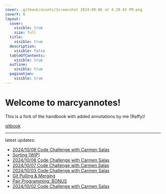 ```yaml
---
cover: .gitbook/assets/Screenshot 2024-09-05 at 4.29.43 PM.png
coverY: 0
layout:
  cover:
    visible: true
    size: full
  title:
    visible: true
  description:
    visible: false
  tableOfContents:
    visible: true
  outline:
    visible: true
  pagination:
    visible: true
---
```


# Welcome to **marcyannotes**!

This is a fork of the handbook with added annotations by me (Raffy)!

[gitbook](https://raffycastlee.gitbook.io/marcyannotes)

---

latest updates:

- [2024/10/09 Code Challenge with Carmen Salas](codechallenge-curriculum/unit-1/20241009.md)
- [Sorting [WIP]](codechallenge-curriculum/sorting.md)
- [2024/10/08 Code Challenge with Carmen Salas](codechallenge-curriculum/unit-1/20241008.md)
- [2024/10/07 Code Challenge with Carmen Salas](codechallenge-curriculum/unit-1/20241007.md)
- [2024/10/03 Code Challenge with Carmen Salas](codechallenge-curriculum/unit-0/20241003.md)
- [Git Pulling & Merging](fullstack-curriculum/mod-0-command-line-interfaces-git-and-github/3-git-pulling-merging.md)
- [Pair Programming: BONUS](fullstack-curriculum/mod-0-command-line-interfaces-git-and-github/5-pair-programming.md)
- [2024/10/02 Code Challenge with Carmen Salas](codechallenge-curriculum/unit-0/20241002.md)